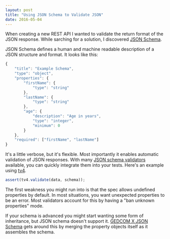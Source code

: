 ```yaml
---
layout: post
title: "Using JSON Schema to Validate JSON"
date: 2016-05-04
---
```


When creating a new REST API I wanted to validate the return format of the JSON
response. While sarching for a solution, I discovered [JSON Schema](http://json-schema.org/).

JSON Schema defines a human and machine readable description of a JSON
structure and format. It looks like this:

```js
{
	"title": "Example Schema",
	"type": "object",
	"properties": {
		"firstName": {
			"type": "string"
		},
		"lastName": {
			"type": "string"
		},
		"age": {
			"description": "Age in years",
			"type": "integer",
			"minimum": 0
		}
	},
	"required": ["firstName", "lastName"]
}
```

It's a little verbose, but it's flexible. Most importantly it enables automatic
validation of JSON responses. With many [JSON schema validators](http://json-schema.org/implementations.html)
available, you can quickly integrate them into your tests. Here's an example
using [tv4](https://github.com/geraintluff/tv4).

```js
assert(tv4.validate(data, schema));
```

The first weakness you might run into is that the spec allows undefined properties
by default. In most situations, you want unexpected properties to be an error.
Most validators account for this by having a "ban unknown properties" mode.

If your schema is advanced you might start wanting some form of inheritance,
but JSON schema doesn't support it. [GEDCOM X JSON Schema](https://github.com/rootsdev/gedcomx-json-schema)
gets around this by merging the property objects itself as it assembles the schema.